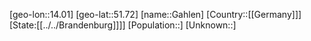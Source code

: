 ﻿---
location: [51.72,14.01]
type: City
tags:
- geo/City


SpocWebEntityId: 30338
isDeleted: false
confidential: public

---
[geo-lon::14.01]
[geo-lat::51.72]
[name::Gahlen]
[Country::[[Germany]]]
[State:[[../../Brandenburg]]]]
[Population::]
[Unknown::]

